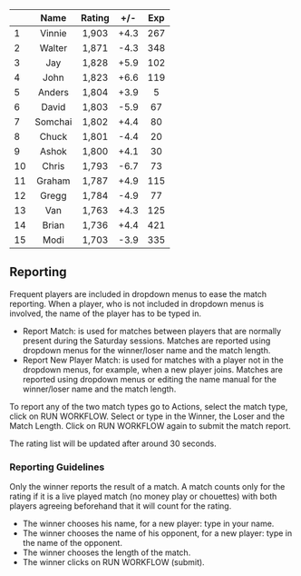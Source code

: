 | |Name|Rating|+/-|Exp|
|-|:--:|:----:|:-:|:-:|
|1|Vinnie|1,903|+4.3|267|
|2|Walter|1,871|-4.3|348|
|3|Jay|1,828|+5.9|102|
|4|John|1,823|+6.6|119|
|5|Anders|1,804|+3.9|5|
|6|David|1,803|-5.9|67|
|7|Somchai|1,802|+4.4|80|
|8|Chuck|1,801|-4.4|20|
|9|Ashok|1,800|+4.1|30|
|10|Chris|1,793|-6.7|73|
|11|Graham|1,787|+4.9|115|
|12|Gregg|1,784|-4.9|77|
|13|Van|1,763|+4.3|125|
|14|Brian|1,736|+4.4|421|
|15|Modi|1,703|-3.9|335|

 

## Reporting

Frequent players are included in dropdown menus to ease the match reporting.
When a player, who is not included in dropdown menus is involved, the name of the player has to be typed in.

- Report Match:  is used for matches between players that are normally present during the Saturday sessions.
Matches are reported using dropdown menus for the winner/loser name and the match length.
- Report New Player Match:  is used for matches with a player not in the dropdown menus, for example, when a new player joins.
Matches are reported using dropdown menus or editing the name manual for the winner/loser name and the match length.

To report any of the two match types go to Actions, select the match type, click on RUN WORKFLOW.
Select or type in the Winner, the Loser and the Match Length.
Click on RUN WORKFLOW again to submit the match report.

The rating list will be updated after around 30 seconds.

### Reporting Guidelines

Only the winner reports the result of a match.
A match counts only for the rating if it is a live played match (no money play or chouettes)
with both players agreeing beforehand that it will count for the rating.

- The winner chooses his name, for a new player: type in your name.
- The winner chooses the name of his opponent, for a new player: type in the name of the opponent.
- The winner chooses the length of the match.
- The winner clicks on RUN WORKFLOW (submit).
